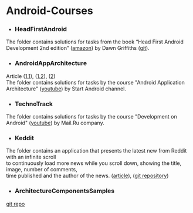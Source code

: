 # Android-Courses
* ### HeadFirstAndroid
The folder contains solutions for tasks from the book “Head First Android Development 2nd edition”
([amazon](https://www.amazon.com/Head-First-Android-Development-Brain-Friendly/dp/1491974052/))
 by Dawn Griffiths 
([git](https://github.com/dogriffiths/HeadFirstAndroid2ndEdition)).

* ### AndroidAppArchitecture
Article 
([1.1](http://www.fandroid.info/lektsiya-1-vvedenie-v-arhitekturu-klient-servernyh-android-prilozhenij-chast-1/)), 
([1.2](http://www.fandroid.info/lektsiya-1-vvedenie-v-arhitekturu-klient-servernyh-android-prilozhenij-chast-2/)),
([2](http://www.fandroid.info/lektsiya-2-po-arhitekture-android-prilozhenij-patterny-a-b-c/))  
The folder contains solutions for tasks by the course "Android Application Architecture"
([youtube](https://www.youtube.com/playlist?list=PLyfVjOYzujuimhohH06QBmiBVhAuTiDYA))
 by Start Android channel.

* ### TechnoTrack
The folder contains solutions for tasks by the course "Development on Android"
([youtube](https://www.youtube.com/playlist?list=PLrCZzMib1e9ptI7bPXFG8X5xEiCBt5qYE))
 by Mail.Ru company.

* ### Keddit
The folder contains an application that presents the latest new from Reddit with an infinite scroll  
to continuously load more news while you scroll down, showing the title, image, number of comments,  
time published and the author of the news.
([article](https://android.jlelse.eu/learn-kotlin-while-developing-an-android-app-introduction-567e21ff9664)), 
([git repository](https://github.com/juanchosaravia/KedditBySteps))

* ### ArchitectureComponentsSamples
[git repo](https://github.com/android/architecture-components-samples)




